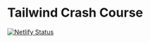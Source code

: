 # Tailwind Crash Course
 
[![Netlify Status](https://api.netlify.com/api/v1/badges/8c2b239e-b08e-49cb-b49d-eb0e376645b5/deploy-status)](https://app.netlify.com/sites/tailwindcrashcourse/deploys)